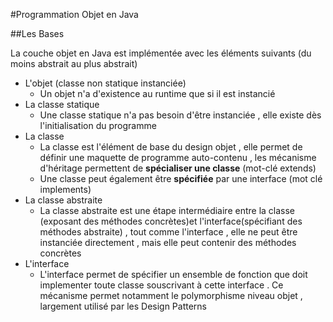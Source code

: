 #Programmation Objet en Java

##Les Bases

La couche objet en Java est implémentée avec les éléments suivants (du moins abstrait au plus abstrait)

 * L'objet (classe non statique instanciée)
    * Un objet n'a d'existence au runtime que si il est instancié
 * La classe statique
    * Une classe statique n'a pas besoin d'être instanciée , elle existe dès l'initialisation du programme
 * La classe
    * La classe est l'élément de base du design objet , elle permet de définir une maquette de programme auto-contenu , les mécanisme d'héritage permettent de **spécialiser une classe** (mot-clé extends)
    * Une classe peut également être **spécifiée** par une interface (mot clé implements)
 * La classe abstraite
    * La classe abstraite est une étape intermédiaire entre la classe (exposant des méthodes concrètes)et l'interface(spécifiant des méthodes abstraite) , tout comme l'interface , elle ne peut être instanciée directement , mais elle peut contenir des méthodes concrètes
 * L'interface
    * L'interface permet de spécifier un ensemble de fonction que doit implementer toute classe souscrivant à cette interface . Ce mécanisme permet notamment le polymorphisme niveau objet , largement utilisé par les Design Patterns
    
